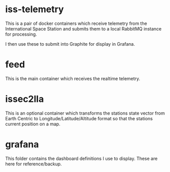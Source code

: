 # iss-telemetry

This is a pair of docker containers which receive telemetry from the International Space Station and submits them to a
local RabbitMQ instance for processing.

I then use these to submit into Graphite for display in Grafana.

# feed

This is the main container which receives the realtime telemetry.

# issec2lla

This is an optional container which transforms the stations state vector from Earth Centric to
Longitude/Latitude/Altitude format so that the stations current position on a map.

# grafana

This folder contains the dashboard definitions I use to display. These are here for reference/backup.
